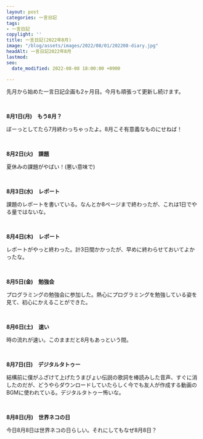 ```yaml
---
layout: post
categories: 一言日記
tags:
- 一言日記
copylight: ''
title: 一言日記(2022年8月)
image: "/blog/assets/images/2022/08/01/202208-diary.jpg"
headAlt: 一言日記2022年8月
lastmod: 
seo:
  date_modified: 2022-08-08 18:00:00 +0900

---
```

先月から始めた一言日記企画も2ヶ月目。今月も頑張って更新し続けます。

<br>

**8月1日(月)　もう8月？**

ぼーっとしてたら7月終わっちゃったよ。8月こそ有意義なものにせねば！

<br>

**8月2日(火)　課題**

夏休みの課題がやばい！(悪い意味で)

<br>

**8月3日(水)　レポート**

課題のレポートを書いている。なんとか8ページまで終わったが、これは1日でやる量ではないな。

<br>

**8月4日(木)　レポート**

レポートがやっと終わった。計3日間かかったが、早めに終わらせておいてよかったな。

<br>

**8月5日(金)　勉強会**

プログラミングの勉強会に参加した。熱心にプログラミングを勉強している姿を見て、初心にかえることができた。

<br>

**8月6日(土)　速い**

時の流れが速い。このままだと8月もあっという間。

<br>

**8月7日(日)　デジタルタトゥー**

結構前に僕がふざけて上げたうまぴょい伝説の歌詞を棒読みした音声、すぐに消したのだが、どうやらダウンロードしていたらしく今でも友人が作成する動画のBGMに使われている。デジタルタトゥー怖いな。

<br>

**8月8日(月)　世界ネコの日**

今日8月8日は世界ネコの日らしい。それにしてもなぜ8月8日？